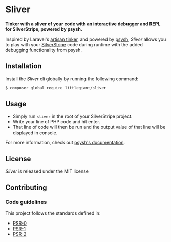 # Sliver

**Tinker with a sliver of your code with an interactive debugger and REPL for SilverStripe, powered by psysh.**

Inspired by Laravel's [artisan tinker](https://github.com/laravel/framework/blob/5.0/src/Illuminate/Foundation/Console/TinkerCommand.php), and powered by [psysh](http://psysh.org/), *Sliver* allows you to play with your [SilverStripe](https://www.silverstripe.org) code during runtime with the added debugging functionality from psysh.

## Installation
Install the *Sliver* cli globally by running the following command:

```bash
$ composer global require littlegiant/sliver
```

## Usage
+ Simply run `sliver` in the root of your SilverStripe project. 
+ Write your line of PHP code and hit enter.
+ That line of code will then be run and the output value of that line will be displayed in console.

For more information, check out [psysh's documentation](http://psysh.org/).


## License

*Sliver* is released under the MIT license


## Contributing

### Code guidelines

This project follows the standards defined in:

* [PSR-0](https://github.com/php-fig/fig-standards/blob/master/accepted/PSR-0.md)
* [PSR-1](https://github.com/php-fig/fig-standards/blob/master/accepted/PSR-1-basic-coding-standard.md)
* [PSR-2](https://github.com/php-fig/fig-standards/blob/master/accepted/PSR-2-coding-style-guide.md)
